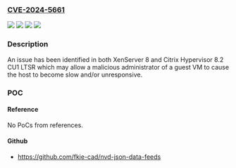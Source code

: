 ### [CVE-2024-5661](https://cve.mitre.org/cgi-bin/cvename.cgi?name=CVE-2024-5661)
![](https://img.shields.io/static/v1?label=Product&message=Citrix%20Hypervisor&color=blue)
![](https://img.shields.io/static/v1?label=Product&message=XenServer&color=blue)
![](https://img.shields.io/static/v1?label=Version&message=8%3C%3D%200%20&color=brighgreen)
![](https://img.shields.io/static/v1?label=Vulnerability&message=n%2Fa&color=brighgreen)

### Description

An issue has been identified in both XenServer 8 and Citrix Hypervisor 8.2 CU1 LTSR which may allow a malicious administrator of a guest VM to cause the host to become slow and/or unresponsive.

### POC

#### Reference
No PoCs from references.

#### Github
- https://github.com/fkie-cad/nvd-json-data-feeds

